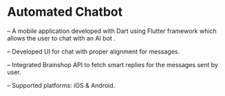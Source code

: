 # Automated Chatbot

– A mobile application developed with Dart using Flutter framework which allows the user to chat with an AI bot .

– Developed UI for chat with proper alignment for messages.

– Integrated Brainshop API to fetch smart replies for the messages sent by user. 

– Supported platforms: iOS & Android.
